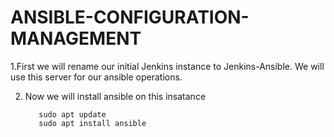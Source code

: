 
# ANSIBLE-CONFIGURATION-MANAGEMENT

1.First we will rename our initial Jenkins instance to Jenkins-Ansible. We will use this server for our ansible operations.

2. Now we will install ansible on this insatance

          sudo apt update
          sudo apt install ansible
